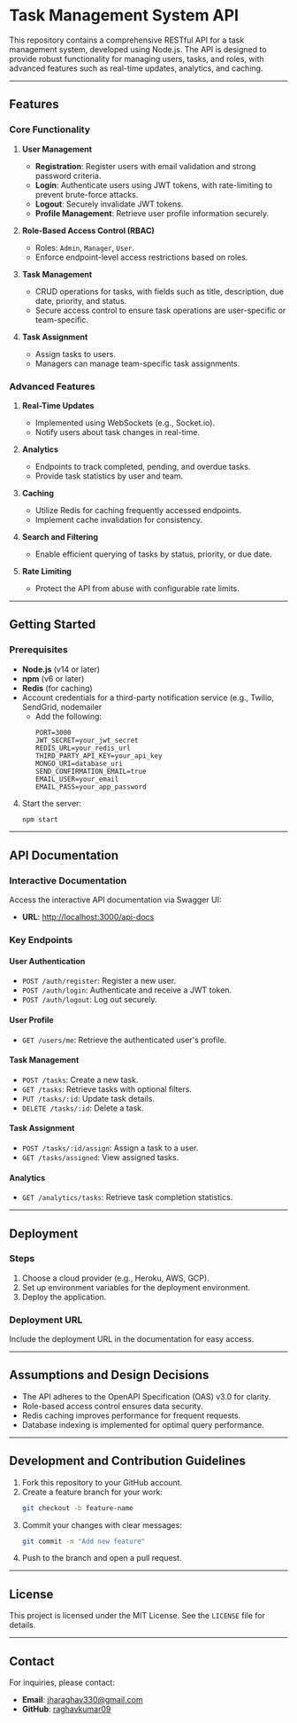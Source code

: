 
# Task Management System API

This repository contains a comprehensive RESTful API for a task management system, developed using Node.js. The API is designed to provide robust functionality for managing users, tasks, and roles, with advanced features such as real-time updates, analytics, and caching.

---

## Features

### Core Functionality

1. **User Management**
   - **Registration**: Register users with email validation and strong password criteria.
   - **Login**: Authenticate users using JWT tokens, with rate-limiting to prevent brute-force attacks.
   - **Logout**: Securely invalidate JWT tokens.
   - **Profile Management**: Retrieve user profile information securely.

2. **Role-Based Access Control (RBAC)**
   - Roles: `Admin`, `Manager`, `User`.
   - Enforce endpoint-level access restrictions based on roles.

3. **Task Management**
   - CRUD operations for tasks, with fields such as title, description, due date, priority, and status.
   - Secure access control to ensure task operations are user-specific or team-specific.

4. **Task Assignment**
   - Assign tasks to users.
   - Managers can manage team-specific task assignments.

### Advanced Features

1. **Real-Time Updates**
   - Implemented using WebSockets (e.g., Socket.io).
   - Notify users about task changes in real-time.

2. **Analytics**
   - Endpoints to track completed, pending, and overdue tasks.
   - Provide task statistics by user and team.

3. **Caching**
   - Utilize Redis for caching frequently accessed endpoints.
   - Implement cache invalidation for consistency.

4. **Search and Filtering**
   - Enable efficient querying of tasks by status, priority, or due date.

5. **Rate Limiting**
   - Protect the API from abuse with configurable rate limits.

---

## Getting Started

### Prerequisites

- **Node.js** (v14 or later)
- **npm** (v6 or later)
- **Redis** (for caching)
- Account credentials for a third-party notification service (e.g., Twilio, SendGrid, nodemailer
   - Add the following:
     ```env
     PORT=3000
     JWT_SECRET=your_jwt_secret
     REDIS_URL=your_redis_url
     THIRD_PARTY_API_KEY=your_api_key
     MONGO_URI=database_uri
     SEND_CONFIRMATION_EMAIL=true
     EMAIL_USER=your_email
     EMAIL_PASS=your_app_password
     ```

4. Start the server:
   ```bash
   npm start
   ```

---

## API Documentation

### Interactive Documentation

Access the interactive API documentation via Swagger UI:
- **URL**: [http://localhost:3000/api-docs](http://localhost:3000/api-docs)

### Key Endpoints

#### User Authentication
- `POST /auth/register`: Register a new user.
- `POST /auth/login`: Authenticate and receive a JWT token.
- `POST /auth/logout`: Log out securely.

#### User Profile
- `GET /users/me`: Retrieve the authenticated user's profile.

#### Task Management
- `POST /tasks`: Create a new task.
- `GET /tasks`: Retrieve tasks with optional filters.
- `PUT /tasks/:id`: Update task details.
- `DELETE /tasks/:id`: Delete a task.

#### Task Assignment
- `POST /tasks/:id/assign`: Assign a task to a user.
- `GET /tasks/assigned`: View assigned tasks.

#### Analytics
- `GET /analytics/tasks`: Retrieve task completion statistics.

---

## Deployment

### Steps

1. Choose a cloud provider (e.g., Heroku, AWS, GCP).
2. Set up environment variables for the deployment environment.
3. Deploy the application.

### Deployment URL

Include the deployment URL in the documentation for easy access.

---

## Assumptions and Design Decisions

- The API adheres to the OpenAPI Specification (OAS) v3.0 for clarity.
- Role-based access control ensures data security.
- Redis caching improves performance for frequent requests.
- Database indexing is implemented for optimal query performance.

---

## Development and Contribution Guidelines

1. Fork this repository to your GitHub account.
2. Create a feature branch for your work:
   ```bash
   git checkout -b feature-name
   ```
3. Commit your changes with clear messages:
   ```bash
   git commit -m "Add new feature"
   ```
4. Push to the branch and open a pull request.

---

## License

This project is licensed under the MIT License. See the `LICENSE` file for details.

---

## Contact

For inquiries, please contact:
- **Email**: jharaghav330@gmail.com
- **GitHub**: [raghavkumar09](https://github.com/raghavkumar09)
